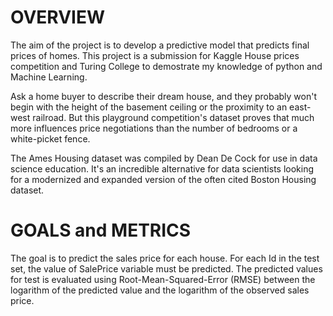 # OVERVIEW

The aim of the project is to develop a predictive model that predicts final prices of homes. This project is a submission for Kaggle House prices competition and Turing College to demostrate my knowledge of python and Machine Learning. 

Ask a home buyer to describe their dream house, and they probably won't begin with the height of the basement ceiling or the proximity to an east-west railroad. But this playground competition's dataset proves that much more influences price negotiations than the number of bedrooms or a white-picket fence.

The Ames Housing dataset was compiled by Dean De Cock for use in data science education. It's an incredible alternative for data scientists looking for a modernized and expanded version of the often cited Boston Housing dataset. 

# GOALS and METRICS

The goal is to predict the sales price for each house. For each Id in the test set, the value of SalePrice variable must be predicted. The predicted values for test is evaluated using Root-Mean-Squared-Error (RMSE) between the logarithm of the predicted value and the logarithm of the observed sales price. 

